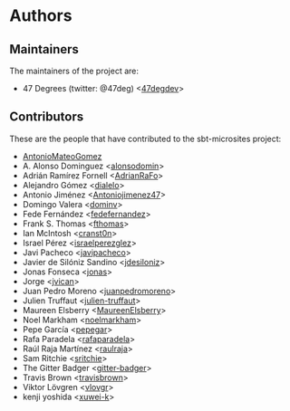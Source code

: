 # Authors

## Maintainers

The maintainers of the project are:

* 47 Degrees (twitter: @47deg) <[47degdev](https://github.com/47degdev)>

## Contributors

These are the people that have contributed to the sbt-microsites project:

* [AntonioMateoGomez](https://github.com/AntonioMateoGomez)
* A. Alonso Dominguez <[alonsodomin](https://github.com/alonsodomin)>
* Adrián Ramírez Fornell <[AdrianRaFo](https://github.com/AdrianRaFo)>
* Alejandro Gómez <[dialelo](https://github.com/dialelo)>
* Antonio Jiménez <[Antoniojimenez47](https://github.com/Antoniojimenez47)>
* Domingo Valera <[dominv](https://github.com/dominv)>
* Fede Fernández <[fedefernandez](https://github.com/fedefernandez)>
* Frank S. Thomas <[fthomas](https://github.com/fthomas)>
* Ian McIntosh <[cranst0n](https://github.com/cranst0n)>
* Israel Pérez <[israelperezglez](https://github.com/israelperezglez)>
* Javi Pacheco <[javipacheco](https://github.com/javipacheco)>
* Javier de Silóniz Sandino <[jdesiloniz](https://github.com/jdesiloniz)>
* Jonas Fonseca <[jonas](https://github.com/jonas)>
* Jorge <[jvican](https://github.com/jvican)>
* Juan Pedro Moreno <[juanpedromoreno](https://github.com/juanpedromoreno)>
* Julien Truffaut <[julien-truffaut](https://github.com/julien-truffaut)>
* Maureen Elsberry  <[MaureenElsberry](https://github.com/MaureenElsberry)>
* Noel Markham <[noelmarkham](https://github.com/noelmarkham)>
* Pepe García <[pepegar](https://github.com/pepegar)>
* Rafa Paradela <[rafaparadela](https://github.com/rafaparadela)>
* Raúl Raja Martínez <[raulraja](https://github.com/raulraja)>
* Sam Ritchie <[sritchie](https://github.com/sritchie)>
* The Gitter Badger <[gitter-badger](https://github.com/gitter-badger)>
* Travis Brown <[travisbrown](https://github.com/travisbrown)>
* Viktor Lövgren <[vlovgr](https://github.com/vlovgr)>
* kenji yoshida <[xuwei-k](https://github.com/xuwei-k)>